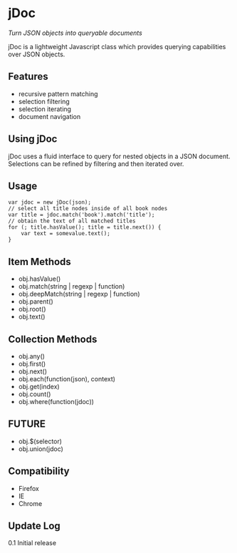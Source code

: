 jDoc
====
*Turn JSON objects into queryable documents*

jDoc is a lightweight Javascript class which provides querying capabilities over JSON objects.

Features
--------
* recursive pattern matching
* selection filtering
* selection iterating
* document navigation

Using jDoc
-----------
jDoc uses a fluid interface to query for nested objects in a JSON document.  Selections can
be refined by filtering and then iterated over.

Usage
-----
	var jdoc = new jDoc(json);
	// select all title nodes inside of all book nodes
	var title = jdoc.match('book').match('title');
	// obtain the text of all matched titles
	for (; title.hasValue(); title = title.next()) {  
 		var text = somevalue.text();
	}

Item Methods
------------
* obj.hasValue()
* obj.match(string | regexp | function)
* obj.deepMatch(string | regexp | function)
* obj.parent()
* obj.root()
* obj.text()

Collection Methods
------------------
* obj.any()
* obj.first()
* obj.next()
* obj.each(function(json), context)
* obj.get(index)
* obj.count()
* obj.where(function(jdoc))

FUTURE
------
* obj.$(selector)
* obj.union(jdoc)

Compatibility
-------------
* Firefox
* IE
* Chrome

Update Log
----------
0.1
        Initial release

